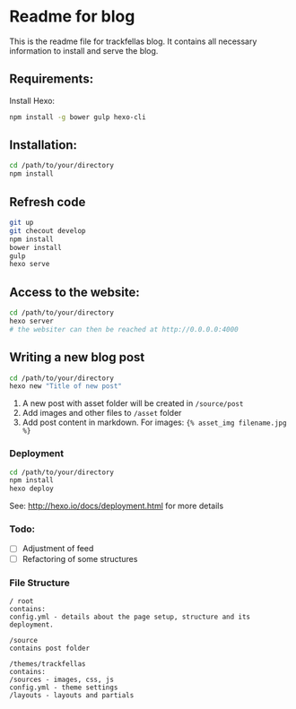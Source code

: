 # Readme for blog

This is the readme file for trackfellas blog. It contains all necessary information to install and serve the blog.

## Requirements:

Install Hexo:
```sh
npm install -g bower gulp hexo-cli
```

## Installation:

```sh
cd /path/to/your/directory
npm install
```

## Refresh code

```sh
git up
git checout develop 
npm install
bower install
gulp
hexo serve
```

## Access to the website:

```sh
cd /path/to/your/directory
hexo server
# the websiter can then be reached at http://0.0.0.0:4000
```

## Writing a new blog post

```sh
cd /path/to/your/directory
hexo new "Title of new post"
```

1. A new post with asset folder will be created in `/source/post`
2. Add images and other files to `/asset` folder
3. Add post content in markdown. For images: `{% asset_img filename.jpg %}`

### Deployment

```sh
cd /path/to/your/directory
npm install
hexo deploy
```

See: http://hexo.io/docs/deployment.html for more details

### Todo:

- [ ] Adjustment of feed
- [ ] Refactoring of some structures

### File Structure

```
/ root
contains:
config.yml - details about the page setup, structure and its deployment.

/source
contains post folder

/themes/trackfellas
contains:
/sources - images, css, js
config.yml - theme settings
/layouts - layouts and partials
```


